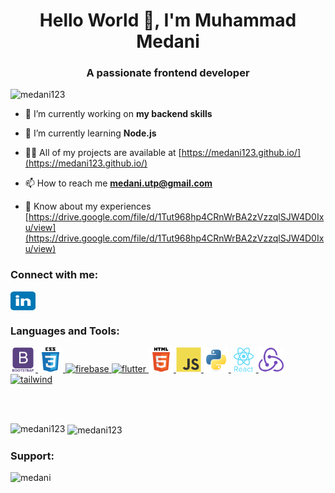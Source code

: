 <h1 align="center">Hello World 👋, I'm Muhammad Medani</h1>
<h3 align="center">A passionate frontend developer</h3>

<p align="left"> <img src="https://komarev.com/ghpvc/?username=medani123&label=Profile%20views&color=0e75b6&style=flat" alt="medani123" /> </p>

- 🔭 I’m currently working on **my backend skills**

- 🌱 I’m currently learning **Node.js**

- 👨‍💻 All of my projects are available at [https://medani123.github.io/](https://medani123.github.io/)

- 📫 How to reach me **medani.utp@gmail.com**

- 📄 Know about my experiences [https://drive.google.com/file/d/1Tut968hp4CRnWrBA2zVzzqlSJW4D0Ixu/view](https://drive.google.com/file/d/1Tut968hp4CRnWrBA2zVzzqlSJW4D0Ixu/view)

<h3 align="left">Connect with me:</h3>
<p align="left">
<a href="https://linkedin.com/in/medanimohd" target="blank"><img align="center" src="https://raw.githubusercontent.com/edent/SuperTinyIcons/099dc12b59179d07d534069bc8551718f786d91a/images/svg/linkedin.svg" alt="medanimohd" height="30" width="40" /></a>
</p>

<h3 align="left">Languages and Tools:</h3>
<p align="left"> <a href="https://getbootstrap.com" target="_blank"> <img src="https://raw.githubusercontent.com/devicons/devicon/master/icons/bootstrap/bootstrap-plain-wordmark.svg" alt="bootstrap" width="40" height="40"/> </a> <a href="https://www.w3schools.com/css/" target="_blank"> <img src="https://raw.githubusercontent.com/devicons/devicon/master/icons/css3/css3-original-wordmark.svg" alt="css3" width="40" height="40"/> </a> <a href="https://firebase.google.com/" target="_blank"> <img src="https://www.vectorlogo.zone/logos/firebase/firebase-icon.svg" alt="firebase" width="40" height="40"/> </a> <a href="https://flutter.dev" target="_blank"> <img src="https://www.vectorlogo.zone/logos/flutterio/flutterio-icon.svg" alt="flutter" width="40" height="40"/> </a> <a href="https://www.w3.org/html/" target="_blank"> <img src="https://raw.githubusercontent.com/devicons/devicon/master/icons/html5/html5-original-wordmark.svg" alt="html5" width="40" height="40"/> </a> <a href="https://developer.mozilla.org/en-US/docs/Web/JavaScript" target="_blank"> <img src="https://raw.githubusercontent.com/devicons/devicon/master/icons/javascript/javascript-original.svg" alt="javascript" width="40" height="40"/> </a> <a href="https://www.python.org" target="_blank"> <img src="https://raw.githubusercontent.com/devicons/devicon/master/icons/python/python-original.svg" alt="python" width="40" height="40"/> </a> <a href="https://reactjs.org/" target="_blank"> <img src="https://raw.githubusercontent.com/devicons/devicon/master/icons/react/react-original-wordmark.svg" alt="react" width="40" height="40"/> </a> <a href="https://redux.js.org" target="_blank"> <img src="https://raw.githubusercontent.com/devicons/devicon/master/icons/redux/redux-original.svg" alt="redux" width="40" height="40"/> </a> <a href="https://tailwindcss.com/" target="_blank"> <img src="https://www.vectorlogo.zone/logos/tailwindcss/tailwindcss-icon.svg" alt="tailwind" width="40" height="40"/> </a> </p>

<br><br>

<p><img align="left" src="https://github-readme-stats.vercel.app/api/top-langs?username=medani123&show_icons=true&locale=en&layout=compact" alt="medani123" /></p>

<p>&nbsp;<img align="center" src="https://github-readme-stats.vercel.app/api?username=medani123&show_icons=true&locale=en" alt="medani123" /></p>

<h3 align="left">Support:</h3>
<p><a href="https://www.buymeacoffee.com/medani"> <img align="left" src="https://cdn.buymeacoffee.com/buttons/v2/default-yellow.png" height="50" width="210" alt="medani" /></a></p>
